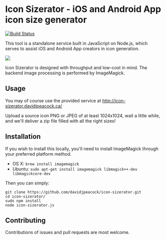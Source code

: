 # Icon Sizerator - iOS and Android App icon size generator

[![Build Status](https://travis-ci.org/davidjpeacock/icon-sizerator.svg?branch=master)](https://travis-ci.org/davidjpeacock/icon-sizerator)

This tool is a standalone service built in JavaScript on Node.js, which serves to assist iOS and Android App creators in icon generation.

![](https://github.com/davidjpeacock/icon-sizerator/blob/master/icon-sizerator-ss.png)

Icon Sizerator is designed with throughput and low-cost in mind.  The backend image processing is performed by ImageMagick.

## Usage

You may of course use the provided service at http://icon-sizerator.davidjpeacock.ca/

Upload a source icon PNG or JPEG of at least 1024x1024, wait a little while, and we'll deliver a zip file filled with all the right sizes!

## Installation

If you wish to install this locally, you'll need to install ImageMagick through your preferred platform method.

* OS X: `brew install imagemagick`
* Ubuntu: `sudo apt-get install imagemagick libmagick++-dev libmagickcore-dev`

Then you can simply:

```
git clone https://github.com/davidjpeacock/icon-sizerator.git
cd icon-sizerator/
sudo npm install
node icon-sizerator.js
```

## Contributing

Contributions of issues and pull requests are most welcome.
